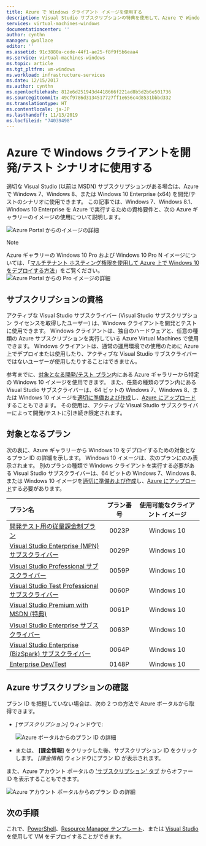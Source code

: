 ```yaml
---
title: Azure で Windows クライアント イメージを使用する
description: Visual Studio サブスクリプションの特典を使用して、Azure で Windows 7、Windows 8、または Windows 10 を開発/テストのシナリオにデプロイする方法
services: virtual-machines-windows
documentationcenter: ''
author: cynthn
manager: gwallace
editor: ''
ms.assetid: 91c3880a-cede-44f1-ae25-f8f9f5b6eaa4
ms.service: virtual-machines-windows
ms.topic: article
ms.tgt_pltfrm: vm-windows
ms.workload: infrastructure-services
ms.date: 12/15/2017
ms.author: cynthn
ms.openlocfilehash: 812e6d251943d4418666f221ad8b5d2b6e501736
ms.sourcegitcommit: 49cf9786d3134517727ff1e656c4d8531bbbd332
ms.translationtype: HT
ms.contentlocale: ja-JP
ms.lasthandoff: 11/13/2019
ms.locfileid: "74039498"
---
```

# <a name="use-windows-client-in-azure-for-devtest-scenarios"></a>Azure で Windows クライアントを開発/テスト シナリオに使用する
適切な Visual Studio (以前は MSDN) サブスクリプションがある場合は、Azure で Windows 7、Windows 8、または Windows 10 Enterprise (x64) を開発/テストのシナリオに使用できます。 この記事では、Windows 7、Windows 8.1、Windows 10 Enterprise を Azure で実行するための資格要件と、次の Azure ギャラリーのイメージの使用について説明します。

![Azure Portal からのイメージの詳細](./media/client-images/windows-client-msdn-images.png) 

> [!NOTE]
> Azure ギャラリーの Windows 10 Pro および Windows 10 Pro N イメージについては、「[マルチテナント ホスティング権限を使用して Azure 上で Windows 10 をデプロイする方法](windows-desktop-multitenant-hosting-deployment.md)」をご覧ください。
>![Azure Portal からの Pro イメージの詳細](./media/client-images/windows-client-pro-images.png) 
>

## <a name="subscription-eligibility"></a>サブスクリプションの資格
アクティブな Visual Studio サブスクライバー (Visual Studio サブスクリプション ライセンスを取得したユーザー) は、Windows クライアントを開発とテストに使用できます。 Windows クライアントは、独自のハードウェアと、任意の種類の Azure サブスクリプションを実行している Azure Virtual Machines で使用できます。 Windows クライアントは、通常の運用環境での使用のために Azure 上でデプロイまたは使用したり、アクティブな Visual Studio サブスクライバーではないユーザーが使用したりすることはできません。

参考までに、[対象となる開発/テスト プラン](#eligible-offers)内にある Azure ギャラリーから特定の Windows 10 イメージを使用できます。 また、任意の種類のプラン内にあるVisual Studio サブスクライバーは、64 ビットの Windows 7、Windows 8、または Windows 10 イメージを[適切に準備および作成](prepare-for-upload-vhd-image.md)し、[Azure にアップロード](upload-generalized-managed.md)することもできます。 その使用は、アクティブな Visual Studio サブスクライバーによって開発/テストに引き続き限定されます。

## <a name="eligible-offers"></a>対象となるプラン
次の表に、Azure ギャラリーから Windows 10 をデプロイするための対象となるプラン ID の詳細を示します。 Windows 10 イメージは、次のプランにのみ表示されます。 別のプランの種類で Windows クライアントを実行する必要がある Visual Studio サブスクライバーは、64 ビットの Windows 7、Windows 8、または Windows 10 イメージを[適切に準備および作成](prepare-for-upload-vhd-image.md)し、[Azure にアップロード](upload-generalized-managed.md)する必要があります。

| プラン名 | プラン番号 | 使用可能なクライアント イメージ |
|:--- |:---:|:---:|
| [開発テスト用の従量課金制プラン](https://azure.microsoft.com/offers/ms-azr-0023p/) |0023P |Windows 10 |
| [Visual Studio Enterprise (MPN) サブスクライバー](https://azure.microsoft.com/offers/ms-azr-0029p/) |0029P |Windows 10 |
| [Visual Studio Professional サブスクライバー](https://azure.microsoft.com/offers/ms-azr-0059p/) |0059P |Windows 10 |
| [Visual Studio Test Professional サブスクライバー](https://azure.microsoft.com/offers/ms-azr-0060p/) |0060P |Windows 10 |
| [Visual Studio Premium with MSDN (特典)](https://azure.microsoft.com/offers/ms-azr-0061p/) |0061P |Windows 10 |
| [Visual Studio Enterprise サブスクライバー](https://azure.microsoft.com/offers/ms-azr-0063p/) |0063P |Windows 10 |
| [Visual Studio Enterprise (BizSpark) サブスクライバー](https://azure.microsoft.com/offers/ms-azr-0064p/) |0064P |Windows 10 |
| [Enterprise Dev/Test](https://azure.microsoft.com/offers/ms-azr-0148p/) |0148P |Windows 10 |

## <a name="check-your-azure-subscription"></a>Azure サブスクリプションの確認
プラン ID を把握していない場合は、次の 2 つの方法で Azure ポータルから取得できます。  

- *[サブスクリプション]* ウィンドウで:

  ![Azure ポータルからのプラン ID の詳細](./media/client-images/offer-id-azure-portal.png) 

- または、 **[課金情報]** をクリックした後、サブスクリプション ID をクリックします。 *[課金情報]* ウィンドウにプラン ID が表示されます。

また、Azure アカウント ポータルの ['サブスクリプション' タブ](https://account.windowsazure.com/Subscriptions) からオファー ID を表示することもできます。

![Azure アカウント ポータルからのプラン ID の詳細](./media/client-images/offer-id-azure-account-portal.png) 

## <a name="next-steps"></a>次の手順
これで、[PowerShell](quick-create-powershell.md)、[Resource Manager テンプレート](ps-template.md)、または [Visual Studio](../../vs-azure-tools-resource-groups-deployment-projects-create-deploy.md) を使用して VM をデプロイすることができます。

